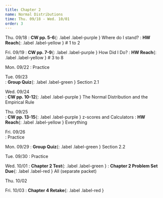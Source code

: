 ```yaml
---
title: Chapter 2
name: Normal Distributions
time: Thu. 09/18 - Wed. 10/01
order: 3
---
```


Thu. 09/18
: **CW pp. 5-6**{: .label .label-purple } Where do I stand?
: **HW Reach**{: .label .label-yellow } # 1 to 2

Fri. 09/19
: **CW pp. 7-9**{: .label .label-purple } How Did I Do?
: **HW Reach**{: .label .label-yellow } # 3 to 8

Mon. 09/22
: Practice

Tue. 09/23	
: **Group Quiz**{: .label .label-green } Section 2.1

Wed. 09/24	
: **CW pp. 10-12**{: .label .label-purple } The Normal Distribution and the Empirical Rule

Thu. 09/25	
: **CW pp. 13-15**{: .label .label-purple } z-scores and Calculators
: **HW Reach**{: .label .label-yellow } Everything

Fri. 09/26	
: Practice
	
Mon. 09/29
: **Group Quiz**{: .label .label-green } Section 2.2

Tue. 09/30
: Practice

Wed. 10/01
: **Chapter 2 Test**{: .label .label-green }
: **Chapter 2 Problem Set Due**{: .label .label-red } All (separate packet)

Thu. 10/02

Fri. 10/03
: **Chapter 4 Retake**{: .label .label-red }
